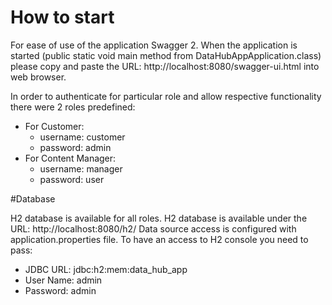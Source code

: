 # How to start

For ease of use of the application Swagger 2.
When the application is started (public static void main method from DataHubAppApplication.class)
please copy and paste the URL: http://localhost:8080/swagger-ui.html into web browser.

In order to authenticate for particular role and allow respective functionality there were 2 roles predefined:
- For Customer:
    - username: customer
    - password: admin
- For Content Manager:
    - username: manager
    - password: user

#Database

H2 database is available for all roles. 
H2 database is available under the URL: http://localhost:8080/h2/
Data source access is configured with application.properties file.
To have an access to H2 console you need to pass:
- JDBC URL: jdbc:h2:mem:data_hub_app
- User Name: admin
- Password: admin